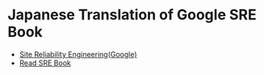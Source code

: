 # Japanese Translation of Google SRE Book

- [Site Reliability Engineering(Google)](https://landing.google.com/sre/)
- [Read SRE Book](https://landing.google.com/sre/book.html)
